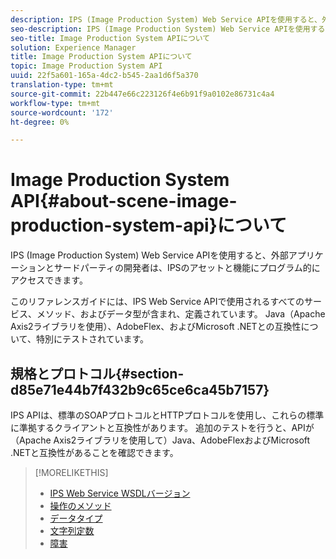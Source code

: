 ```yaml
---
description: IPS (Image Production System) Web Service APIを使用すると、外部アプリケーションとサードパーティの開発者は、IPSのアセットと機能にプログラム的にアクセスできます。
seo-description: IPS (Image Production System) Web Service APIを使用すると、外部アプリケーションとサードパーティの開発者は、IPSのアセットと機能にプログラム的にアクセスできます。
seo-title: Image Production System APIについて
solution: Experience Manager
title: Image Production System APIについて
topic: Image Production System API
uuid: 22f5a601-165a-4dc2-b545-2aa1d6f5a370
translation-type: tm+mt
source-git-commit: 22b447e66c223126f4e6b91f9a0102e86731c4a4
workflow-type: tm+mt
source-wordcount: '172'
ht-degree: 0%

---
```



# Image Production System API{#about-scene-image-production-system-api}について

IPS (Image Production System) Web Service APIを使用すると、外部アプリケーションとサードパーティの開発者は、IPSのアセットと機能にプログラム的にアクセスできます。

このリファレンスガイドには、IPS Web Service APIで使用されるすべてのサービス、メソッド、およびデータ型が含まれ、定義されています。 Java（Apache Axis2ライブラリを使用）、AdobeFlex、およびMicrosoft .NETとの互換性について、特別にテストされています。

## 規格とプロトコル{#section-d85e71e44b7f432b9c65ce6ca45b7157}

IPS APIは、標準のSOAPプロトコルとHTTPプロトコルを使用し、これらの標準に準拠するクライアントと互換性があります。 追加のテストを行うと、APIが（Apache Axis2ライブラリを使用して）Java、AdobeFlexおよびMicrosoft .NETと互換性があることを確認できます。

>[!MORELIKETHIS]
>
>* [IPS Web Service WSDLバージョン](c-wsdl-versions.md#concept-aff3e13f3b59486882260b5f2e962226)
>* [操作のメソッド](operations/c-operations-intro/c-methods/c-methods.md)
>* [データタイプ](types/c-data-types/c-data-types.md#concept-dcf2ce73ff334e22bc4c634e3a0a50a6)
>* [文字列定数](string-constants/c-string-constants/c-string-constants.md)
>* [障害](faults/c-faults/c-faults.md#concept-28c5e495f39443ecab05384d8cf8ab6b)

